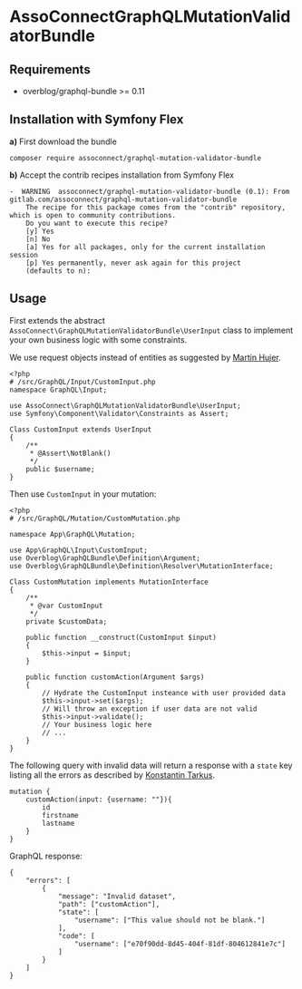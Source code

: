 # AssoConnectGraphQLMutationValidatorBundle

## Requirements

 - overblog/graphql-bundle >= 0.11

## Installation with Symfony Flex

**a)** First download the bundle

`composer require assoconnect/graphql-mutation-validator-bundle`

**b)** Accept the contrib recipes installation from Symfony Flex
````
-  WARNING  assoconnect/graphql-mutation-validator-bundle (0.1): From gitlab.com/assoconnect/graphql-mutation-validator-bundle
    The recipe for this package comes from the "contrib" repository, which is open to community contributions.
    Do you want to execute this recipe?
    [y] Yes
    [n] No
    [a] Yes for all packages, only for the current installation session
    [p] Yes permanently, never ask again for this project
    (defaults to n): 
````

## Usage
First extends the abstract `AssoConnect\GraphQLMutationValidatorBundle\UserInput` class to implement your own business logic with some constraints.

We use request objects instead of entities as suggested by [Martin Hujer](https://blog.martinhujer.cz/symfony-forms-with-request-objects/).
````
<?php
# /src/GraphQL/Input/CustomInput.php
namespace GraphQL\Input;

use AssoConnect\GraphQLMutationValidatorBundle\UserInput;
use Symfony\Component\Validator\Constraints as Assert;

Class CustomInput extends UserInput
{
	/**
	 * @Assert\NotBlank()
	 */
	public $username;
}
````

Then use `CustomInput` in your mutation:

````
<?php
# /src/GraphQL/Mutation/CustomMutation.php

namespace App\GraphQL\Mutation;

use App\GraphQL\Input\CustomInput;
use Overblog\GraphQLBundle\Definition\Argument;
use Overblog\GraphQLBundle\Definition\Resolver\MutationInterface;

Class CustomMutation implements MutationInterface
{
    /**
     * @var CustomInput
     */
    private $customData;
    
	public function __construct(CustomInput $input)
    {
        $this->input = $input;
    }

	public function customAction(Argument $args)
	{
	    // Hydrate the CustomInput insteance with user provided data
		$this->input->set($args);
		// Will throw an exception if user data are not valid
		$this->input->validate();
		// Your business logic here
		// ...
	}
}
````

The following query with invalid data will return a response with a `state` key listing all the errors as described by [Konstantin Tarkus](https://medium.com/@tarkus/validation-and-user-errors-in-graphql-mutations-39ca79cd00bf).

````
mutation {
    customAction(input: {username: ""}){
        id
        firstname
        lastname
    }
}
````

GraphQL response:

````
{
    "errors": [
        {
            "message": "Invalid dataset",
            "path": ["customAction"],
            "state": [
                "username": ["This value should not be blank."]
            ],
            "code": [
                "username": ["e70f90dd-8d45-404f-81df-804612841e7c"]
            ]
        }
    ]
}
````